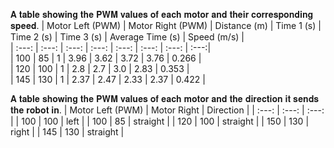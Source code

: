 
𝐀 𝐭𝐚𝐛𝐥𝐞 𝐬𝐡𝐨𝐰𝐢𝐧𝐠 𝐭𝐡𝐞 𝐏𝐖𝐌 𝐯𝐚𝐥𝐮𝐞𝐬 𝐨𝐟 𝐞𝐚𝐜𝐡 𝐦𝐨𝐭𝐨𝐫 𝐚𝐧𝐝 𝐭𝐡𝐞𝐢𝐫 𝐜𝐨𝐫𝐫𝐞𝐬𝐩𝐨𝐧𝐝𝐢𝐧𝐠 𝐬𝐩𝐞𝐞𝐝.
| Motor Left (PWM) | Motor Right (PWM)  | Distance (m)  | Time 1 (s)   | Time 2 (s)     | Time 3 (s)    |  Average Time (s)    |  Speed (m/s) |            
| :---:            |       :---:        |      :---:    |     :---:    |      :---:     |    :---:      |        :---:         |         :---:|  
| 100              | 85                 | 1             | 3.96         | 3.62           | 3.72          |  3.76                | 0.266        |  
| 120              | 100                | 1             | 2.8          | 2.7            | 3.0           |  2.83                | 0.353        |  
| 145              | 130                | 1             | 2.37         | 2.47           | 2.33          |  2.37                | 0.422        |  


𝐀 𝐭𝐚𝐛𝐥𝐞 𝐬𝐡𝐨𝐰𝐢𝐧𝐠 𝐭𝐡𝐞 𝐏𝐖𝐌 𝐯𝐚𝐥𝐮𝐞𝐬 𝐨𝐟 𝐞𝐚𝐜𝐡 𝐦𝐨𝐭𝐨𝐫 𝐚𝐧𝐝 𝐭𝐡𝐞 𝐝𝐢𝐫𝐞𝐜𝐭𝐢𝐨𝐧 𝐢𝐭 𝐬𝐞𝐧𝐝𝐬 𝐭𝐡𝐞 𝐫𝐨𝐛𝐨𝐭 𝐢𝐧.
| Motor Left (PWM) | Motor Right        | Direction     |
| :---:            |       :---:        |      :---:    | 
| 100              | 100                | left          |
| 100              | 85                 | straight      |
| 120              | 100                | straight      |
| 150              | 130                | right         |
| 145              | 130                | straight      |


